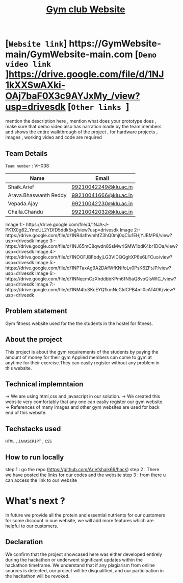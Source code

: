 <h1 align="center" style="border-bottom: none">
    <b>
        <a href="https://www.google.com">Gym club Website </a><br>
    </b>
     <br>
</h1>

# [`Website link`] https://GymWebsite-main/GymWebsite-main.com  [`Demo video link `]https://drive.google.com/file/d/1NJ1kXXSwAXki-OAj7baF0X3c9AYJxMy_/view?usp=drivesdk [`Other links `]
mention the description here , mention what does your prototype does  , make sure that demo video also has narration made by the team members and shows the entire walkthrough of the project , for hardware projects , images , working video and code are required
## Team Details
`Team number` : VH038

| Name    | Email           |
|---------|-----------------|
| Shaik.Arief | 99210042249@klu.ac.in|
| Arava.Bhaswanth Reddy| 99210041666@klu.ac.in|
| Vepada.Ajay | 99210042230@klu.ac.in
|Challa.Chandu| 99210042032@klu.ac.in|

<div style="display: flex; flex-wrap: wrap;">
    Image 1:- https://drive.google.com/file/d/1NJA-J-PK1X0g62_YmcUL2YDfD5ddk5xg/view?usp=drivesdk
    Image 2:- https://drive.google.com/file/d/1NR4afhvmhfZ3hQ0mj0qClu1EHjYJBMP6/view?usp=drivesdk
    Image 3:- https://drive.google.com/file/d/1NJ65mC8qwdn8SsMwrlSMW1bdK4br1DOa/view?usp=drivesdk
    Image 4:- https://drive.google.com/file/d/1NOOFJBFbdyjLG3VIDQQgltXP6e6LFCuo/view?usp=drivesdk
    Image 5:- https://drive.google.com/file/d/1NPTaxAg9A2DAfWfKNIfoLv0PsK6ZFtJP/view?usp=drivesdk
    Image 6:- https://drive.google.com/file/d/1NNqcmCzXhddbbKPm6fN5aQ8voQlsWlC_/view?usp=drivesdk
    Image 7:- https://drive.google.com/file/d/1NM4tcSKcEYQ1kmNcGldCPB4ml0cAT40K/view?usp=drivesdk
</div>

## Problem statement 
Gym fitness website used for the the students in the hostel for fitness. 
## About the project
This project is about the gym requirements of the students by paying the amount of money for their gym.Applied members  can come to gym at anytime
for their exercise.They can easily register without any problem in this website.

## Technical implemntaion 
-> We are using html,css and javascript in our solution.
-> We created this website very comfortably that any one can easliy register our gym website.
-> References of many images and other gym websites are used for back end of this website.     

## Techstacks used 
`HTML` , `JAVASCRIPT` , `CSS` 

## How to run locally 
step 1 : go the repo (https://github.com/Ariefshaik66/hack)
step 2 : There we have posted the links for our codes and the website
step 3 : from there u can access the link to our website
# What's next ?
 In future we provide all the protein and essential nutrients for our customers for some discount in oue website, we will add more features which are helpful to our customers. 

## Declaration
We confirm that the project showcased here was either developed entirely during the hackathon or underwent significant updates within the hackathon timeframe. We understand that if any plagiarism from online sources is detected, our project will be disqualified, and our participation in the hackathon will be revoked.
